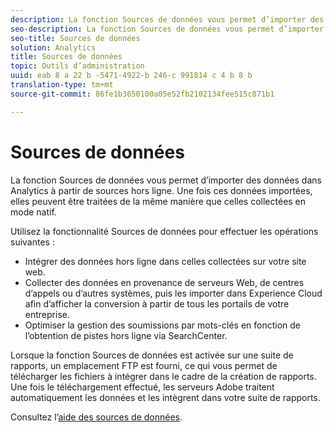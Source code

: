 ```yaml
---
description: La fonction Sources de données vous permet d’importer des données dans Analytics à partir de sources hors ligne. Une fois ces données importées, elles peuvent être traitées de la même manière que celles collectées en mode natif.
seo-description: La fonction Sources de données vous permet d’importer des données dans Analytics à partir de sources hors ligne. Une fois ces données importées, elles peuvent être traitées de la même manière que celles collectées en mode natif.
seo-title: Sources de données
solution: Analytics
title: Sources de données
topic: Outils d’administration
uuid: eab 8 a 22 b -5471-4922-b 246-c 991814 c 4 b 8 b
translation-type: tm+mt
source-git-commit: 86fe1b3650100a05e52fb2102134fee515c871b1

---
```



# Sources de données

La fonction Sources de données vous permet d’importer des données dans Analytics à partir de sources hors ligne. Une fois ces données importées, elles peuvent être traitées de la même manière que celles collectées en mode natif.

Utilisez la fonctionnalité Sources de données pour effectuer les opérations suivantes :

* Intégrer des données hors ligne dans celles collectées sur votre site web.
* Collecter des données en provenance de serveurs Web, de centres d’appels ou d’autres systèmes, puis les importer dans Experience Cloud afin d’afficher la conversion à partir de tous les portails de votre entreprise.
* Optimiser la gestion des soumissions par mots-clés en fonction de l’obtention de pistes hors ligne via SearchCenter.

Lorsque la fonction Sources de données est activée sur une suite de rapports, un emplacement FTP est fourni, ce qui vous permet de télécharger les fichiers à intégrer dans le cadre de la création de rapports. Une fois le téléchargement effectué, les serveurs Adobe traitent automatiquement les données et les intègrent dans votre suite de rapports.

Consultez l’[aide des sources de données](https://marketing.adobe.com/resources/help/en_US/sc/datasources/).
